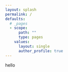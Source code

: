 ```yaml
---
layout: splash
permalink: /
defaults:
  # _pages
  - scope:
      path: ""
      type: pages
    values:
      layout: single
      author_profile: true
---
```


hello